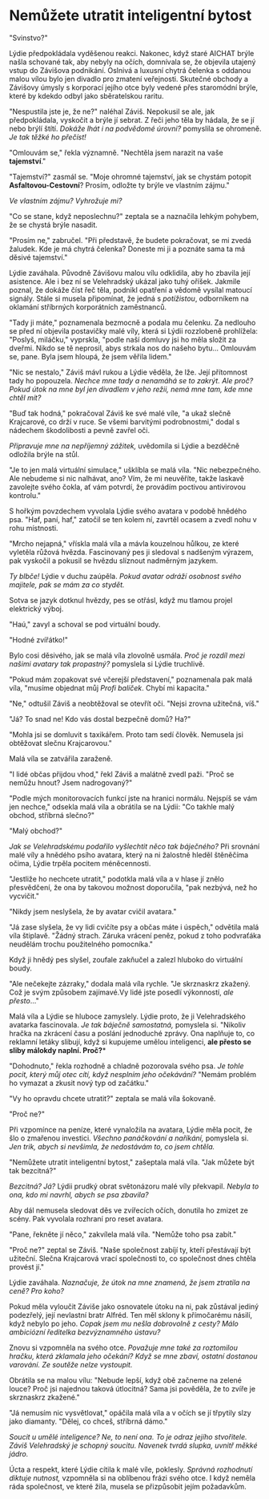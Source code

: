 # Nemůžete utratit inteligentní bytost

"Svinstvo?"

Lýdie předpokládala vyděšenou reakci. Nakonec, když staré AICHAT brýle našla schované tak, aby nebyly na očích, domnívala se, že objevila utajený vstup do Závišova podnikání. Oslnivá a luxusní chytrá čelenka s oddanou malou vílou bylo jen divadlo pro zmatení veřejnosti. Skutečné obchody a Závišovy úmysly s korporací jejího otce byly vedené přes staromódní brýle, které by kdekdo odbyl jako sběratelskou raritu.

"Nespustila jste je, že ne?" naléhal Záviš. Nepokusil se ale, jak předpokládala, vyskočit a brýle jí sebrat. Z řeči jeho těla by hádala, že se jí nebo brýlí štítí. *Dokáže lhát i na podvědomé úrovni?* pomyslila se ohromeně. *Je tak těžké ho přečíst!*

"Omlouvám se," řekla významně. "Nechtěla jsem narazit na vaše **tajemství**."

"Tajemství?" zasmál se. "Moje ohromné tajemství, jak se chystám potopit **Asfaltovou-Cestovní**? Prosím, odložte ty brýle ve vlastním zájmu."

*Ve vlastním zájmu? Vyhrožuje mi?*

"Co se stane, když neposlechnu?" zeptala se a naznačila lehkým pohybem, že se chystá brýle nasadit.

"Prosím ne," zabručel. "Při představě, že budete pokračovat, se mi zvedá žaludek. Kde je má chytrá čelenka? Doneste mi ji a poznáte sama ta má děsivé tajemství."

Lýdie zaváhala. Původně Závišovu malou vílu odklidila, aby ho zbavila její asistence. Ale i bez ní se Velehradský ukázal jako tuhý oříšek. Jakmile poznal, že dokáže číst řeč těla, podnikl opatření a vědomě vysílal matoucí signály. Stále si musela připomínat, že jedná s *potížistou*, odborníkem na oklamání stříbrných korporátních zaměstnanců.

"Tady ji máte," poznamenala bezmocně a podala mu čelenku. Za nedlouho se před ní objevila postavičky malé víly, která si Lýdii rozzlobeně prohlížela: "Poslyš, miláčku," vyprskla, "podle naší domluvy jsi ho měla složit za dveřmi. Nikdo se tě neprosil, abys strkala nos do našeho bytu... Omlouvám se, pane. Byla jsem hloupá, že jsem věřila lidem."

"Nic se nestalo," Záviš mávl rukou a Lýdie věděla, že lže. Její přítomnost tady ho popouzela. *Nechce mne tady a nenamáhá se to zakrýt. Ale proč? Pokud útok na mne byl jen divadlem v jeho režii, nemá mne tam, kde mne chtěl mít?*

"Buď tak hodná," pokračoval Záviš ke své malé víle, "a ukaž slečně Krajcarové, co drží v ruce. Se všemi barvitými podrobnostmi," dodal s nádechem škodolibosti a pevně zavřel oči.

*Připravuje mne na nepříjemný zážitek,* uvědomila si Lýdie a bezděčně odložila brýle na stůl.

"Je to jen malá virtuální simulace," ušklíbla se malá víla. "Nic nebezpečného. Ale nebudeme si nic nalhávat, ano? Vím, že mi neuvěříte, takže laskavě zavolejte svého čokla, ať vám potvrdí, že provádím poctivou antivirovou kontrolu."

S hořkým povzdechem vyvolala Lýdie svého avatara v podobě hnědého psa. "Haf, paní, haf," zatočil se ten kolem ní, zavrtěl ocasem a zvedl nohu v rohu místnosti.

"Mrcho nejapná," vřískla malá víla a mávla kouzelnou hůlkou, ze které vyletěla růžová hvězda. Fascinovaný pes ji sledoval s nadšeným výrazem, pak vyskočil a pokusil se hvězdu slíznout nadměrným jazykem.

*Ty blbče!* Lýdie v duchu zaúpěla. *Pokud avatar odráží osobnost svého majitele, pak se mám za co stydět.*

Sotva se jazyk dotknul hvězdy, pes se otřásl, když mu tlamou projel elektrický výboj.

"Haú," zavyl a schoval se pod virtuální boudy.

"Hodné zvířátko!"

Bylo cosi děsivého, jak se malá víla zlovolně usmála. *Proč je rozdíl mezi našimi avatary tak propastný?* pomyslela si Lýdie truchlivě.

"Pokud mám zopakovat své včerejší představení," poznamenala pak malá víla, "musíme objednat můj *Profi balíček*. Chybí mi kapacita."

"Ne," odtušil Záviš a neobtěžoval se otevřít oči. "Nejsi zrovna užitečná, víš."

"Já? To snad ne! Kdo vás dostal bezpečně domů? Ha?"

"Mohla jsi se domluvit s taxikářem. Proto tam sedí člověk. Nemusela jsi obtěžovat slečnu Krajcarovou."

Malá víla se zatvářila zaraženě.

"I lidé občas přijdou vhod," řekl Záviš a malátně zvedl paži. "Proč se nemůžu hnout? Jsem nadrogovaný?"

"Podle mých monitorovacích funkcí jste na hranici normálu. Nejspíš se vám jen nechce," odsekla malá víla a obrátila se na Lýdii: "Co takhle malý obchod, stříbrná slečno?"

"Malý obchod?"

*Jak se Velehradskému podařilo vyšlechtit něco tak báječného?* Při srovnání malé víly a hnědého psího avatara, který na ni žalostně hleděl štěněčíma očima, Lýdie trpěla pocitem méněcennosti.

"Jestliže ho nechcete utratit," podotkla malá víla a v hlase jí znělo přesvědčení, že ona by takovou možnost doporučila, "pak nezbývá, než ho vycvičit."

"Nikdy jsem neslyšela, že by avatar cvičil avatara."

"Já zase slyšela, že vy lidi cvičíte psy a občas máte i úspěch," odvětila malá víla štiplavě. "Žádný strach. Záruka vrácení peněz, pokud z toho podvraťáka neudělám trochu použitelného pomocníka."

Když ji hnědý pes slyšel, zoufale zakňučel a zalezl hluboko do virtuální boudy.

"Ale nečekejte zázraky," dodala malá víla rychle. "Je skrznaskrz zkažený. Což je svým způsobem zajímavé.Vy lidé jste posedlí výkonností, *ale přesto*..."

Malá víla a Lýdie se hluboce zamyslely. Lýdie proto, že ji Velehradského avatarka fascinovala. *Je tak báječně samostatná,* pomyslela si. "Nikoliv hračka na zkrácení času a poslání jednoduché zprávy. Ona naplňuje to, co reklamní letáky slibují, když si kupujeme umělou inteligenci, **ale přesto se sliby málokdy naplní. Proč?***

"Dohodnuto," řekla rozhodně a chladně pozorovala svého psa. *Je tohle pocit, který můj otec cítí, když nesplním jeho očekávání?* "Nemám problém ho vymazat a zkusit nový typ od začátku."

"Vy ho opravdu chcete utratit?" zeptala se malá víla šokovaně.

"Proč ne?"

Při vzpomínce na peníze, které vynaložila na avatara, Lýdie měla pocit, že šlo o zmařenou investici. *Všechno panáčkování a naříkání,* pomyslela si. *Jen trik, abych si nevšimla, že nedostávám to, co jsem chtěla.*

"Nemůžete utratit inteligentní bytost," zašeptala malá víla. "Jak můžete být tak bezcitná?"

*Bezcitná? Já?* Lýdii prudký obrat světonázoru malé víly překvapil. *Nebyla to ona, kdo mi navrhl, abych se psa zbavila?*

Aby dál nemusela sledovat děs ve zvířecích očích, donutila ho zmizet ze scény. Pak vyvolala rozhraní pro reset avatara.

"Pane, řekněte jí něco," zakvílela malá víla. "Nemůže toho psa zabít."

"Proč ne?" zeptal se Záviš. "Naše společnost zabíjí ty, kteří přestávají být užiteční. Slečna Krajcarová vrací společnosti to, co společnost dnes chtěla provést jí."

Lýdie zaváhala. *Naznačuje, že útok na mne znamená, že jsem ztratila na ceně? Pro koho?*

Pokud měla vyloučit Záviše jako osnovatele útoku na ni, pak zůstával jediný podezřelý, její nevlastní bratr Alfréd. Ten měl sklony k přímočarému násilí, když nebylo po jeho. *Copak jsem mu nešla dobrovolně z cesty? Málo ambiciózní ředitelka bezvýznamného ústavu?*

Znovu si vzpomněla na svého otce. *Považuje mne také za roztomilou hračku, která zklamala jeho očekání? Když se mne zbaví, ostatní dostanou varování. Ze soutěže nelze vystoupit.*

Obrátila se na malou vílu: "Nebude lepší, když obě začneme na zelené louce? Proč jsi najednou taková útlocitná? Sama jsi pověděla, že to zvíře je skrznaskrz zkažené."

"Já nemusím nic vysvětlovat," opáčila malá víla a v očích se jí třpytily slzy jako diamanty. "Dělej, co chceš, stříbrná dámo."

*Soucit u umělé inteligence? Ne, to není ona. To je odraz jejího stvořitele. Záviš Velehradský je schopný soucitu. Navenek tvrdá slupka, uvnitř měkké jádro.*

Úcta a respekt, které Lýdie cítila k malé víle, poklesly. *Správná rozhodnutí diktuje nutnost,* vzpomněla si na oblíbenou frázi svého otce. I když neměla ráda společnost, ve které žila, musela se přizpůsobit jejím požadavkům.
